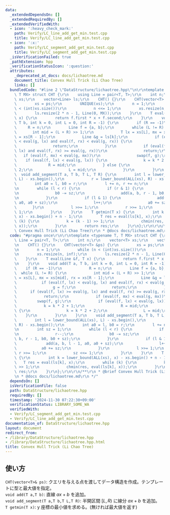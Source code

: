 ```yaml
---
data:
  _extendedDependsOn: []
  _extendedRequiredBy: []
  _extendedVerifiedWith:
  - icon: ':heavy_check_mark:'
    path: Verify/LC_line_add_get_min.test.cpp
    title: Verify/LC_line_add_get_min.test.cpp
  - icon: ':x:'
    path: Verify/LC_segment_add_get_min.test.cpp
    title: Verify/LC_segment_add_get_min.test.cpp
  _isVerificationFailed: true
  _pathExtension: hpp
  _verificationStatusIcon: ':question:'
  attributes:
    _deprecated_at_docs: docs/lichaotree.md
    document_title: Convex Hull Trick (Li Chao Tree)
    links: []
  bundledCode: "#line 2 \"DataStructure/lichaotree.hpp\"\n\r\ntemplate <typename T,\
    \ T MX> struct CHT {\r\n    using Line = pair<T, T>;\r\n    int n;\r\n    vector<T>\
    \ xs;\r\n    vector<Line> ls;\r\n    CHT() {}\r\n    CHT(vector<T> &ps) {\r\n\
    \        xs = ps;\r\n        UNIQUE(xs);\r\n        n = 1;\r\n        while (n\
    \ < (int)xs.size())\r\n            n <<= 1;\r\n        xs.resize(n, inf);\r\n\
    \        ls.resize(2 * n - 1, Line(0, MX));\r\n    }\r\n    T eval(Line &f, T\
    \ x) {\r\n        return f.first * x + f.second;\r\n    }\r\n    void add(T a,\
    \ T b, int k = 0, int L = 0, int R = -1) {\r\n        if (R == -1)\r\n       \
    \     R = n;\r\n        Line f = {a, b};\r\n        while (L != R) {\r\n     \
    \       int mid = (L + R) >> 1;\r\n            T lx = xs[L], mx = xs[mid], rx\
    \ = xs[R - 1];\r\n            Line &g = ls[k];\r\n            if (eval(f, lx)\
    \ < eval(g, lx) and eval(f, rx) < eval(g, rx)) {\r\n                g = f;\r\n\
    \                return;\r\n            }\r\n            if (eval(f, lx) >= eval(g,\
    \ lx) and eval(f, rx) >= eval(g, rx))\r\n                return;\r\n         \
    \   if (eval(f, mx) < eval(g, mx))\r\n                swap(f, g);\r\n        \
    \    if (eval(f, lx) < eval(g, lx)) {\r\n                k = k * 2 + 1;\r\n  \
    \              R = mid;\r\n            } else {\r\n                k = k * 2 +\
    \ 2;\r\n                L = mid;\r\n            }\r\n        }\r\n    }\r\n  \
    \  void add_segment(T a, T b, T L, T R) {\r\n        int l = lower_bound(ALL(xs),\
    \ L) - xs.begin(),\r\n            r = lower_bound(ALL(xs), R) - xs.begin();\r\n\
    \        int a0 = l, b0 = r;\r\n        l += n, r += n;\r\n        int sz = 1;\r\
    \n        while (l < r) {\r\n            if (r & 1) {\r\n                r--;\r\
    \n                b0 -= sz;\r\n                add(a, b, r - 1, b0, b0 + sz);\r\
    \n            }\r\n            if (l & 1) {\r\n                add(a, b, l - 1,\
    \ a0, a0 + sz);\r\n                l++;\r\n                a0 += sz;\r\n     \
    \       }\r\n            l >>= 1;\r\n            r >>= 1;\r\n            sz <<=\
    \ 1;\r\n        }\r\n    }\r\n    T getmin(T x) {\r\n        int k = lower_bound(ALL(xs),\
    \ x) - xs.begin() + n - 1;\r\n        T res = eval(ls[k], x);\r\n        while\
    \ (k) {\r\n            k = (k - 1) >> 1;\r\n            chmin(res, eval(ls[k],\
    \ x));\r\n        }\r\n        return res;\r\n    }\r\n};\r\n\r\n/**\r\n * @brief\
    \ Convex Hull Trick (Li Chao Tree)\r\n * @docs docs/lichaotree.md\r\n */\n"
  code: "#pragma once\r\n\r\ntemplate <typename T, T MX> struct CHT {\r\n    using\
    \ Line = pair<T, T>;\r\n    int n;\r\n    vector<T> xs;\r\n    vector<Line> ls;\r\
    \n    CHT() {}\r\n    CHT(vector<T> &ps) {\r\n        xs = ps;\r\n        UNIQUE(xs);\r\
    \n        n = 1;\r\n        while (n < (int)xs.size())\r\n            n <<= 1;\r\
    \n        xs.resize(n, inf);\r\n        ls.resize(2 * n - 1, Line(0, MX));\r\n\
    \    }\r\n    T eval(Line &f, T x) {\r\n        return f.first * x + f.second;\r\
    \n    }\r\n    void add(T a, T b, int k = 0, int L = 0, int R = -1) {\r\n    \
    \    if (R == -1)\r\n            R = n;\r\n        Line f = {a, b};\r\n      \
    \  while (L != R) {\r\n            int mid = (L + R) >> 1;\r\n            T lx\
    \ = xs[L], mx = xs[mid], rx = xs[R - 1];\r\n            Line &g = ls[k];\r\n \
    \           if (eval(f, lx) < eval(g, lx) and eval(f, rx) < eval(g, rx)) {\r\n\
    \                g = f;\r\n                return;\r\n            }\r\n      \
    \      if (eval(f, lx) >= eval(g, lx) and eval(f, rx) >= eval(g, rx))\r\n    \
    \            return;\r\n            if (eval(f, mx) < eval(g, mx))\r\n       \
    \         swap(f, g);\r\n            if (eval(f, lx) < eval(g, lx)) {\r\n    \
    \            k = k * 2 + 1;\r\n                R = mid;\r\n            } else\
    \ {\r\n                k = k * 2 + 2;\r\n                L = mid;\r\n        \
    \    }\r\n        }\r\n    }\r\n    void add_segment(T a, T b, T L, T R) {\r\n\
    \        int l = lower_bound(ALL(xs), L) - xs.begin(),\r\n            r = lower_bound(ALL(xs),\
    \ R) - xs.begin();\r\n        int a0 = l, b0 = r;\r\n        l += n, r += n;\r\
    \n        int sz = 1;\r\n        while (l < r) {\r\n            if (r & 1) {\r\
    \n                r--;\r\n                b0 -= sz;\r\n                add(a,\
    \ b, r - 1, b0, b0 + sz);\r\n            }\r\n            if (l & 1) {\r\n   \
    \             add(a, b, l - 1, a0, a0 + sz);\r\n                l++;\r\n     \
    \           a0 += sz;\r\n            }\r\n            l >>= 1;\r\n           \
    \ r >>= 1;\r\n            sz <<= 1;\r\n        }\r\n    }\r\n    T getmin(T x)\
    \ {\r\n        int k = lower_bound(ALL(xs), x) - xs.begin() + n - 1;\r\n     \
    \   T res = eval(ls[k], x);\r\n        while (k) {\r\n            k = (k - 1)\
    \ >> 1;\r\n            chmin(res, eval(ls[k], x));\r\n        }\r\n        return\
    \ res;\r\n    }\r\n};\r\n\r\n/**\r\n * @brief Convex Hull Trick (Li Chao Tree)\r\
    \n * @docs docs/lichaotree.md\r\n */"
  dependsOn: []
  isVerificationFile: false
  path: DataStructure/lichaotree.hpp
  requiredBy: []
  timestamp: '2024-11-30 07:22:30+09:00'
  verificationStatus: LIBRARY_SOME_WA
  verifiedWith:
  - Verify/LC_segment_add_get_min.test.cpp
  - Verify/LC_line_add_get_min.test.cpp
documentation_of: DataStructure/lichaotree.hpp
layout: document
redirect_from:
- /library/DataStructure/lichaotree.hpp
- /library/DataStructure/lichaotree.hpp.html
title: Convex Hull Trick (Li Chao Tree)
---
```

## 使い方

`CHT(vector<T>& ps)`: クエリを与える点を渡してデータ構造を作成。テンプレートに型と最大値を指定。  
`void add(T a,T b)`: 直線 $ax+b$ を追加。  
`void add_segment(T a,T b,T L,T R)`: 半開区間 $[L,R)$ に線分 $ax+b$ を追加。  
`T getmin(T x)`: y 座標の最小値を求める。(無ければ最大値を返す)